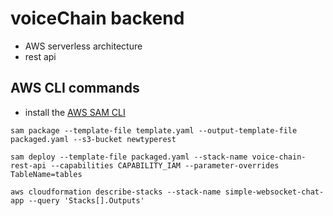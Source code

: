 # voiceChain backend

- AWS serverless architecture
- rest api

## AWS CLI commands

- install the [AWS SAM CLI](https://docs.aws.amazon.com/serverless-application-model/latest/developerguide/serverless-sam-cli-install.html)

```
sam package --template-file template.yaml --output-template-file packaged.yaml --s3-bucket newtyperest

sam deploy --template-file packaged.yaml --stack-name voice-chain-rest-api --capabilities CAPABILITY_IAM --parameter-overrides TableName=tables

aws cloudformation describe-stacks --stack-name simple-websocket-chat-app --query 'Stacks[].Outputs'
```
